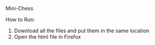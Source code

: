 Mini-Chess

How to Run:
1) Download all the files and put them in the same location
2) Open the html file in Firefox
